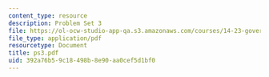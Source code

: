 ```yaml
---
content_type: resource
description: Problem Set 3
file: https://ol-ocw-studio-app-qa.s3.amazonaws.com/courses/14-23-government-regulation-of-industry-spring-2003/392a76b59c18498b8e90aa0cef5d1bf0_ps3.pdf
file_type: application/pdf
resourcetype: Document
title: ps3.pdf
uid: 392a76b5-9c18-498b-8e90-aa0cef5d1bf0
---
```

